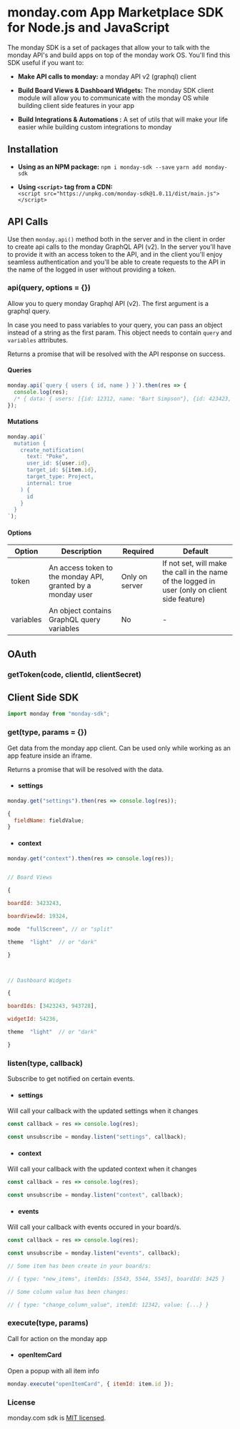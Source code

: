 # monday.com App Marketplace SDK for Node.js and JavaScript

The monday SDK is a set of packages that allow your to talk with the monday API's and build apps on top of the monday work OS. You'll find this SDK useful if you want to:

- **Make API calls to monday:**
  a monday API v2 (graphql) client

- **Build Board Views & Dashboard Widgets:**
  The monday SDK client module will allow you to communicate with the monday OS while building client side features in your app
- **Build Integrations & Automations :**
  A set of utils that will make your life easier while building custom integrations to monday

## Installation

- **Using as an NPM package:**
  `npm i monday-sdk --save`
  `yarn add monday-sdk`

- **Using `<script>` tag from a CDN:**  
  `<script src="https://unpkg.com/monday-sdk@1.0.11/dist/main.js"></script>`

## API Calls

Use then `monday.api()` method both in the server and in the client in order to create api calls to the monday GraphQL API (v2). In the server you'll have to provide it with an access token to the API, and in the client you'll enjoy seamless authentication and you'll be able to create requests to the API in the name of the logged in user without providing a token.

### **api(query, options = {})**

Allow you to query monday Graphql API (v2). The first argument is a graphql query.

In case you need to pass variables to your query, you can pass an object instead of a string as the first param. This object needs to contain `query` and `variables` attributes.

Returns a promise that will be resolved with the API response on success.

#### **Queries**

```javascript
monday.api(`query { users { id, name } }`).then(res => {
  console.log(res);
  /* { data: { users: [{id: 12312, name: "Bart Simpson"}, {id: 423423, name: "Homer Simpson"}] } } */
});
```

#### **Mutations**

```javascript
monday.api(`
  mutation {
    create_notification(
      text: "Poke",
      user_id: ${user.id},
      target_id: ${item.id},
      target_type: Project,
      internal: true
    ) { 
      id 
    }
  }
`);
```

#### **Options**

| Option    | Description                                                 | Required       | Default                                                                                        |
| --------- | ----------------------------------------------------------- | -------------- | ---------------------------------------------------------------------------------------------- |
| token     | An access token to the monday API, granted by a monday user | Only on server | If not set, will make the call in the name of the logged in user (only on client side feature) |
| variables | An object contains GraphQL query variables                  | No             | -                                                                                              |

## OAuth

### **getToken(code, clientId, clientSecret)**

## Client Side SDK

```javascript
import monday from "monday-sdk";
```

### **get(type, params = {})**

Get data from the monday app client. Can be used only while working as an app feature inside an iframe.

Returns a promise that will be resolved with the data.

- #### settings

```javascript
monday.get("settings").then(res => console.log(res));
```

```javascript
{
  fieldName: fieldValue;
}
```

- #### context

```javascript
monday.get("context").then(res => console.log(res));
```

```javascript

// Board Views

{

boardId: 3423243,

boardViewId: 19324,

mode  "fullScreen", // or "split"

theme  "light"  // or "dark"

}



// Dashboard Widgets

{

boardIds: [3423243, 943728],

widgetId: 54236,

theme  "light"  // or "dark"

}

```

### **listen(type, callback)**

Subscribe to get notified on certain events.

- #### settings

Will call your callback with the updated settings when it changes

```javascript
const callback = res => console.log(res);

const unsubscribe = monday.listen("settings", callback);
```

- #### context

Will call your callback with the updated context when it changes

```javascript
const callback = res => console.log(res);

const unsubscribe = monday.listen("context", callback);
```

- #### events

Will call your callback with events occured in your board/s.

```javascript
const callback = res => console.log(res);

const unsubscribe = monday.listen("events", callback);

// Some item has been create in your board/s:

// { type: "new_items", itemIds: [5543, 5544, 5545], boardId: 3425 }

// Some column value has been changes:

// { type: "change_column_value", itemId: 12342, value: {...} }
```

### **execute(type, params)**

Call for action on the monday app

- #### openItemCard

Open a popup with all item info

```javascript
monday.execute("openItemCard", { itemId: item.id });
```

### License

monday.com sdk is [MIT licensed](./LICENSE).
